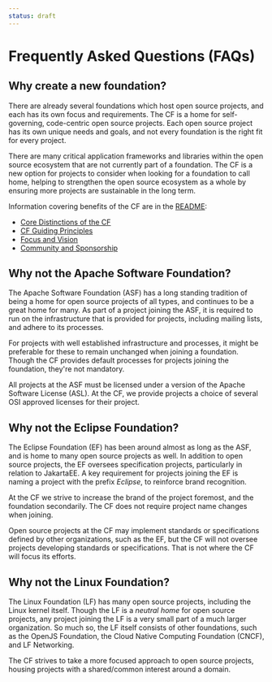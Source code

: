 ```yaml
---
status: draft
---
```


# Frequently Asked Questions (FAQs)

## Why create a new foundation?

There are already several foundations which host open source projects,
and each has its own focus and requirements.
The CF is a home for self-governing, code-centric open source projects.
Each open source project has its own unique needs and goals,
and not every foundation is the right fit for every project.

There are many critical application frameworks and libraries within the open source ecosystem that are not currently part of a foundation.
The CF is a new option for projects to consider when looking for a foundation to call home,
helping to strengthen the open source ecosystem as a whole by ensuring more projects are sustainable in the long term.

Information covering benefits of the CF are in the [README](README.md):

- [Core Distinctions of the CF](README.md#core-distinctions-of-cf)
- [CF Guiding Principles](README.md#our-guiding-principles)
- [Focus and Vision](README.md#cfs-focus-and-vision)
- [Community and Sponsorship](README.md#community-and-sponsorship)

## Why not the Apache Software Foundation?

The Apache Software Foundation (ASF) has a long standing tradition of being a home for open source projects of all types,
and continues to be a great home for many.
As part of a project joining the ASF, it is required to run on the infrastructure that is provided for projects, including mailing lists,
and adhere to its processes.

For projects with well established infrastructure and processes, it might be preferable for these to remain unchanged when joining a foundation.
Though the CF provides default processes for projects joining the foundation,
they're not mandatory.

All projects at the ASF must be licensed under a version of the Apache Software License (ASL).
At the CF, we provide projects a choice of several OSI approved licenses for their project.

## Why not the Eclipse Foundation?

The Eclipse Foundation (EF) has been around almost as long as the ASF, and is home to many open source projects as well.
In addition to open source projects, the EF oversees specification projects, particularly in relation to JakartaEE.
A key requirement for projects joining the EF is naming a project with the prefix _Eclipse_,
to reinforce brand recognition.

At the CF we strive to increase the brand of the project foremost, and the foundation secondarily.
The CF does not require project name changes when joining.

Open source projects at the CF may implement standards or specifications defined by other organizations,
such as the EF, but the CF will not oversee projects developing standards or specifications.
That is not where the CF will focus its efforts.

## Why not the Linux Foundation?

The Linux Foundation (LF) has many open source projects, including the Linux kernel itself.
Though the LF is a _neutral home_ for open source projects,
any project joining the LF is a very small part of a much larger organization.
So much so, the LF itself consists of other foundations,
such as the OpenJS Foundation, the Cloud Native Computing Foundation (CNCF), and LF Networking.

The CF strives to take a more focused approach to open source projects,
housing projects with a shared/common interest around a domain.
